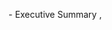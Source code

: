 <Team Name> - Executive Summary
<Week Number>, <Month Year>

<Introduction>

<Section about Vippsi Development>

<Section about Technical Implementation Status>

<Section about Exploring what’s possible with Large Language Models>

<Section about Helping teams discover their “wow, AI can do that?” moments>

<Section abou Creating a playground where everyone can experiment with AI>

<Section about Finding ways to make fintech more innovative through AI>

<Section about Next Steps>
